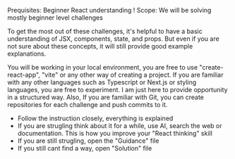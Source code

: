 Prequisites: Beginner React understanding !
Scope: We will be solving mostly beginner level challenges 

To get the most out of these challenges, it's helpful to have a basic understanding of JSX, components, state, and props. But even if you are not sure about these concepts, it will still provide good example explanations.


You will be working in your local environment, you are free to use "create-react-app", "vite" or any other way of creating a project. If you are familiar with any other languages such as Typescript or Next.js or styling languages, you are free to experiment. I am just here to provide opportunity in a structured way. Also, If you are familiar with Git, you can create repositories for each challenge and push commits to it. 

- Follow the instruction closely, everything is explained
- If you are strugling think about it for a while, use AI, search the web or documentation. This is how you improve your "React thinking" skill
- If you are still strugling, open the "Guidance" file
- If you still cant find a way, open "Solution" file